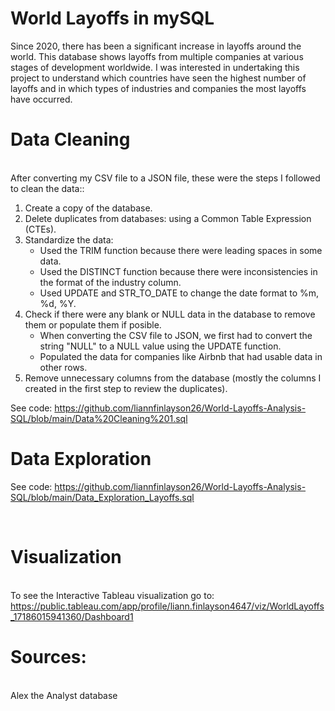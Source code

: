 # World Layoffs in mySQL
Since 2020, there has been a significant increase in layoffs around the world. This database shows layoffs from multiple companies at various stages of development worldwide. I was interested in undertaking this project to understand which countries have seen the highest number of layoffs and in which types of industries and companies the most layoffs have occurred.

# Data Cleaning
</br> After converting my CSV file to a JSON file, these were the steps I followed to clean the data::

1. Create a copy of the database.
2. Delete duplicates from databases: using a Common Table Expression (CTEs).
3. Standardize the data:
   * Used the TRIM function because there were leading spaces in some data.
   * Used the DISTINCT function because there were inconsistencies in the format of the industry column.
   * Used UPDATE and STR_TO_DATE to change the date format to %m, %d, %Y.
5. Check if there were any blank or NULL data in the database to remove them or populate them if posible.
   * When converting the CSV file to JSON, we first had to convert the string "NULL" to a NULL value using the UPDATE function.
   * Populated the data for companies like Airbnb that had usable data in other rows.
7. Remove unnecessary columns from the database (mostly the columns I created in the first step to review the duplicates).

See code: https://github.com/liannfinlayson26/World-Layoffs-Analysis-SQL/blob/main/Data%20Cleaning%201.sql

# Data Exploration
See code: https://github.com/liannfinlayson26/World-Layoffs-Analysis-SQL/blob/main/Data_Exploration_Layoffs.sql

</br> 



# Visualization
</br> To see the Interactive Tableau visualization go to:
https://public.tableau.com/app/profile/liann.finlayson4647/viz/WorldLayoffs_17186015941360/Dashboard1



# Sources:
</br> Alex the Analyst database
